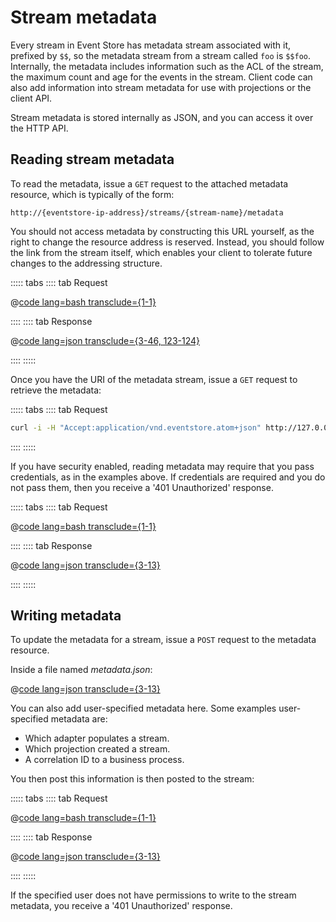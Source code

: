 # Stream metadata

Every stream in Event Store has metadata stream associated with it, prefixed by `$$`, so the metadata stream from a stream called `foo` is `$$foo`. Internally, the metadata includes information such as the ACL of the stream, the maximum count and age for the events in the stream. Client code can also add information into stream metadata for use with projections or the client API.

Stream metadata is stored internally as JSON, and you can access it over the HTTP API.

## Reading stream metadata

To read the metadata, issue a `GET` request to the attached metadata resource, which is typically of the form:

```http
http://{eventstore-ip-address}/streams/{stream-name}/metadata
```

You should not access metadata by constructing this URL yourself, as the right to change the resource address is reserved. Instead, you should follow the link from the stream itself, which enables your client to tolerate future changes to the addressing structure.

::::: tabs
:::: tab Request

@[code lang=bash transclude={1-1}](@/docs/v5/code-examples/http-api/read-metadata.sh)

::::
:::: tab Response

@[code lang=json transclude={3-46, 123-124}](@/docs/v5/code-examples/http-api/read-metadata.sh)

::::
:::::

Once you have the URI of the metadata stream, issue a `GET` request to retrieve the metadata:

::::: tabs
:::: tab Request

```bash
curl -i -H "Accept:application/vnd.eventstore.atom+json" http://127.0.0.1:2113/streams/%24users/metadata --user admin:changeit
```

::::
:::::

If you have security enabled, reading metadata may require that you pass credentials, as in the examples above. If credentials are required and you do not pass them, then you receive a '401 Unauthorized' response.

::::: tabs
:::: tab Request

@[code lang=bash transclude={1-1}](@/docs/v5/code-examples/http-api/missing-credentials.sh)

::::
:::: tab Response

@[code lang=json transclude={3-13}](@/docs/v5/code-examples/http-api/missing-credentials.sh)

::::
:::::

## Writing metadata

To update the metadata for a stream, issue a `POST` request to the metadata resource.

Inside a file named _metadata.json_:

@[code lang=json transclude={3-13}](@/docs/v5/code-examples/http-api/metadata.json)


You can also add user-specified metadata here. Some examples user-specified metadata are:

-   Which adapter populates a stream.
-   Which projection created a stream.
-   A correlation ID to a business process.

You then post this information is then posted to the stream:

::::: tabs
:::: tab Request

@[code lang=bash transclude={1-1}](@/docs/v5/code-examples/http-api/update-metadata.sh)

::::
:::: tab Response

@[code lang=json transclude={3-13}](@/docs/v5/code-examples/http-api/update-metadata.sh)

::::
:::::

If the specified user does not have permissions to write to the stream metadata, you receive a '401 Unauthorized' response.
